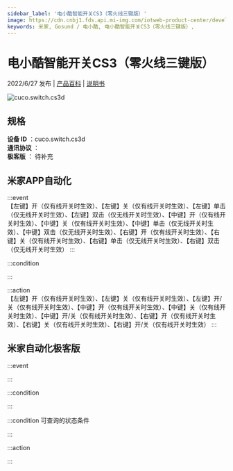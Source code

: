 ```yaml
---
sidebar_label: '电小酷智能开关CS3（零火线三键版）'
image: https://cdn.cnbj1.fds.api.mi-img.com/iotweb-product-center/developer_1616065035313j9DASrGz.png?GalaxyAccessKeyId=AKVGLQWBOVIRQ3XLEW&Expires=9223372036854775807&Signature=S0ZkJsh8xYZjiTOzSAntrdXIp6k=
keywords: 米家, Gosund / 电小酷, 电小酷智能开关CS3（零火线三键版）, 
---
```

# 电小酷智能开关CS3（零火线三键版）

2022/6/27 发布 | [产品百科](https://home.mi.com/webapp/content/baike/product/index.html?model=cuco.switch.cs3d/) | [说明书](https://home.mi.com/views/introduction.html?model=cuco.switch.cs3d&region=cn)

![cuco.switch.cs3d](https://cdn.cnbj1.fds.api.mi-img.com/iotweb-product-center/developer_1616065035313j9DASrGz.png?GalaxyAccessKeyId=AKVGLQWBOVIRQ3XLEW&Expires=9223372036854775807&Signature=S0ZkJsh8xYZjiTOzSAntrdXIp6k=)

## 规格  
> 
**设备 ID** ：cuco.switch.cs3d  
**通讯协议** ：  
**极客版**  ： 待补充 


## 米家APP自动化  

:::event  
【左键】开（仅有线开关时生效）、【左键】关（仅有线开关时生效）、【左键】单击（仅无线开关时生效）、【左键】双击（仅无线开关时生效）、【中键】开（仅有线开关时生效）、【中键】关（仅有线开关时生效）、【中键】单击（仅无线开关时生效）、【中键】双击（仅无线开关时生效）、【右键】开（仅有线开关时生效）、【右键】关（仅有线开关时生效）、【右键】单击（仅无线开关时生效）、【右键】双击（仅无线开关时生效）
:::

:::condition  

:::

:::action   
【左键】开（仅有线开关时生效）、【左键】关（仅有线开关时生效）、【左键】开/关（仅有线开关时生效）、【中键】开（仅有线开关时生效）、【中键】关（仅有线开关时生效）、【中键】开/关（仅有线开关时生效）、【右键】开（仅有线开关时生效）、【右键】关（仅有线开关时生效）、【右键】开/关（仅有线开关时生效）
:::

## 米家自动化极客版  

:::event  

:::

:::condition  

:::

:::condition 可查询的状态条件  

:::

:::action  

:::

        
